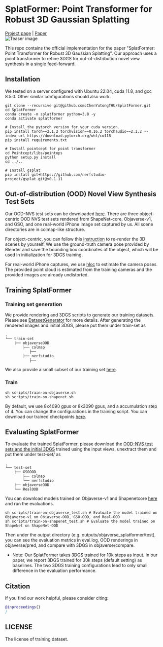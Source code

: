 # SplatFormer: Point Transformer for Robust 3D Gaussian Splatting
[Project page]() | [Paper]() <br>
![Teaser image](assets/teaser.png)

This repo contains the official implementation for the paper "SplatFormer: Point Transformer for Robust 3D Gaussian Splatting". Our approach uses a point transformer to refine 3DGS for out-of-distribution novel view synthesis in a single feed-forward.

## Installation
We tested on a server configured with Ubuntu 22.04, cuda 11.8, and gcc 8.5.0. Other similar configurations should also work.
```
git clone --recursive git@github.com:ChenYutongTHU/SplatFormer.git
cd SplatFormer
conda create -n splatformer python=3.8 -y
conda activate splatformer

# Install the pytorch version for your cuda version.
pip install torch==2.1.2 torchvision==0.16.2 torchaudio==2.1.2 --index-url https://download.pytorch.org/whl/cu118
pip install requirements.txt

# Install pointcept for point transformer
cd Pointcept/libs/pointops
python setup.py install
cd ../..

# Install gsplat
pip install git+https://github.com/nerfstudio-project/gsplat.git@v0.1.11

```

## Out-of-distribution (OOD) Novel View Synthesis Test Sets
Our OOD-NVS test sets can be downloaded [here](). There are three object-centric OOD NVS test sets rendered from ShapeNet-core, Objaverse-v1, and GSO, and one real-world iPhone image set captured by us. All scene directories are in colmap-like structure. 

For object-centric, you can follow this [instruction](DataGenerator/README.md) to re-render the 3D scenes by yourself. We use the ground-truth camera pose provided by Blender and save the bounding box coordinates of the object, which will be used in initialization for 3DGS training.

For real-world iPhone captures, we use [hloc](https://github.com/cvg/Hierarchical-Localization) to estimate the camera poses. The provided point cloud is estimated from the training cameras and the provided images are already undistorted.

## Training SplatFormer
### Training set generation 
We provide rendering and 3DGS scripts to generate our training datasets. Please see [DatasetGenerator](DataGenerator) for more details.
After generating the rendered images and initial 3DGS, please put them under train-set as 

    .
    └── train-set                    
        ├── objaverseOOD 
            ├── colmap
               ├── 
            ├── nerfstudio   
               ├──  
We also provide a small subset of our training set [here]().

### Train
```
sh scripts/train-on-objaverse.sh
sh scripts/train-on-shapenet.sh
```
By default, we use 8x4090 gpus or 8x3090 gpus, and a accumulation step of 4. You can change the configurations in the training script. You can download our trained checkpoints [here]().

## Evaluating SplatFormer
To evaluate the trained SplatFormer, please download the [OOD-NVS test sets and the initial 3DGS]() trained using the input views, unextract them and put them under test-set/ as 

    .
    └── test-set                    
        ├── GSOOOD  
            ├── colmap
            └── nerfstudio     
        ├── objaverseOOD         
        └── RealOOD                
You can download models trained on Objaverse-v1 and Shapenetcore [here]() and run the evaluations.
```
sh scripts/train-on-objaverse_test.sh # Evaluate the model trained on Objaverse-v1 on Objaverse-OOD, GSO-OOD, and Real-OOD
sh scripts/train-on-shapenet_test.sh # Evaluate the model trained on ShapeNet on ShapeNet-OOD
```
Then under the output directory (e.g. outputs/objaverse_splatformer/test), you can see the evaluation metrics in eval.log, OOD renderings in objaverse/pred, and compare with 3DGS in objaverse/compare.

* Note: Our SplatFormer takes 3DGS trained for 10k steps as input. In our paper, we report 3DGS trained for 30k steps (default setting) as baselines. The two 3DGS training configurations lead to only small difference in the evaluation performance.


## Citation
If you find our work helpful, please consider citing:
```bibtex
@inproceedings{}
}
```

## LICENSE
The license of training dataset.
